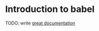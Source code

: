 # Introduction to babel

TODO: write [great documentation](http://jacobian.org/writing/great-documentation/what-to-write/)
